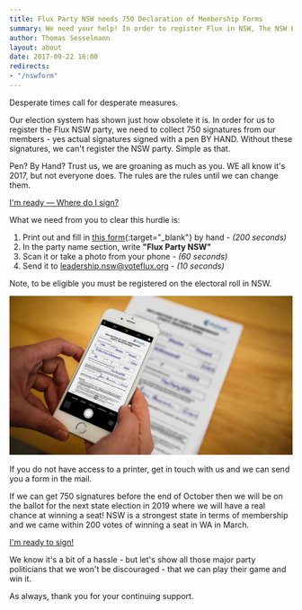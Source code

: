 ```yaml
---
title: Flux Party NSW needs 750 Declaration of Membership Forms
summary: We need your help! In order to register Flux in NSW, The NSW Electoral Commission requires parties to collect 750 hand signed Declaration of Membership forms from their members.
author: Thomas Sesselmann
layout: about
date: 2017-09-22 16:00
redirects:
- "/nswform"
---
```


Desperate times call for desperate measures.

Our election system has shown just how obsolete it is. In order for us to register the Flux NSW party, we need to collect 750 signatures from our members - yes actual signatures signed with a pen BY HAND. Without these signatures, we can't register the NSW party. Simple as that.

Pen? By Hand? Trust us, we are groaning as much as you. WE all know it's 2017, but not everyone does. The rules are the rules until we can change them.

<div class="center my3"><a href="{{site.baseurl}}/img/nsw-dec-form.pdf" target="_blank" class="btn btn-primary h3 letter-spacing-1">I'm ready — Where do I sign?</a></div>

What we need from you to clear this hurdle is:

1. Print out and fill in [this form]({{site.baseurl}}/img/nsw-dec-form.pdf){:target="_blank"} by hand - _(200 seconds)_
2. In the party name section, write **"Flux Party NSW"**
3. Scan it or take a photo from your phone - _(60 seconds)_
4. Send it to [leadership.nsw@voteflux.org](mailto:leadership.nsw@voteflux.org) - _(10 seconds)_

Note, to be eligible you must be registered on the electoral roll in NSW.

![take a photo with your phone](/img/nsw-form.jpg)

If you do not have access to a printer, get in touch with us and we can send you a form in the mail.

If we can get 750 signatures before the end of October then we will be on the ballot for the next state election in 2019 where we will have a real chance at winning a seat! NSW is a strongest state in terms of membership and we came within 200 votes of winning a seat in WA in March.

<div class="center my3"><a href="{{site.baseurl}}/img/nsw-dec-form.pdf" target="_blank" class="btn btn-primary h3 letter-spacing-1">I'm ready to sign!</a></div>

We know it's a bit of a hassle - but let's show all those major party politicians that we won't be discouraged - that we can play their game and win it.

As always, thank you for your continuing support.
